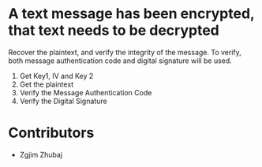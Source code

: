 # A text message has been encrypted, that text needs to be decrypted
Recover the plaintext, and verify the integrity of the message. To verify, both
message authentication code and digital signature will be used.
1. Get Key1, IV and Key 2
2. Get the plaintext
3. Verify the Message Authentication Code
4. Verify the Digital Signature
# Contributors
- Zgjim Zhubaj
